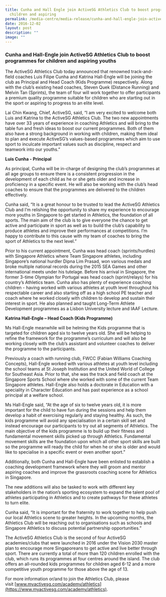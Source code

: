 ```yaml
---
title: Cunha and Hall Engle join ActiveSG Athletics Club to boost programmes for
  children and aspiring
permalink: /media-centre/media-release/cunha-and-hall-engle-join-activesg-athletics-club-to-boost-programmes/
date: 2016-12-02
layout: post
description: ""
image: ""
---
```

### **Cunha and Hall-Engle join ActiveSG Athletics Club to boost programmes for children and aspiring youths**
The ActiveSG Athletics Club today announced that renowned track-and-field coaches Luis Filipe Cunha and Katrina Hall-Engle will be joining the club as Principal and Head Coach (Kids Programme) respectively. Along with the club’s existing head coaches, Steven Quek (Distance Running) and Melvin Tan (Sprints), the team of four will work together to offer participants a premium quality programme suitable for children who are starting out in the sport or aspiring to progress to an elite level.  
  
Lai Chin Kwang, Chief, ActiveSG, said, “I am very excited to welcome both Luis and Katrina to the ActiveSG Athletics Club. The two new appointments have over 33 years of experience in coaching Athletics and will bring to the table fun and fresh ideas to boost our current programmes. Both of them also have a strong background in working with children, making them ideal to plan and execute ActiveSG’s values-based programmes which aim to use sport to inculcate important values such as discipline, respect and teamwork into our youths.”  
  
**Luis Cunha - Principal**  

As principal, Cunha will be in-charge of designing the club’s programmes at all age groups to ensure there is a consistent progression in the development of each child as he or she gets older and increase in proficiency in a specific event. He will also be working with the club’s head coaches to ensure that the programmes are delivered to the children effectively.  
  
Cunha said, “It is a great honour to be trusted to lead the ActiveSG Athletics Club and I’m relishing the opportunity to share my experience to encourage more youths in Singapore to get started in Athletics, the foundation of all sports. The main aim of the club is to give everyone the chance to get active and participate in sport as well as to build the club’s capability to produce athletes and improve their performances at competitions. I’m happy to contribute to this cause with my team of coaches to bring the sport of Athletics to the next level.”  
  
Prior to his current appointment, Cunha was head coach (sprints/hurdles) with Singapore Athletics where Team Singapore athletes, including Singapore’s national hurdler Dipna Lim Prasad, won various medals and broke multiple national records during the 2015 SEA Games and other international meets under his tutelage. Before his arrival in Singapore, the former 3-time Olympian for Portugal was head coach (sprint/relays) for his country’s Athletics team. Cunha also has plenty of experience coaching children - having worked with various athletes at youth level throughout his respectable career and also starting off as a high school PE teacher and coach where he worked closely with children to develop and sustain their interest in sport. He also planned and taught Long-Term Athlete Development programmes as a Lisbon University lecture and IAAF Lecture.  
  
**Katrina Hall-Engle – Head Coach (Kids Programme)**  

Ms Hall-Engle meanwhile will be helming the Kids programme that is targeted for children aged six to twelve years old. She will be helping to refine the framework for the programme’s curriculum and will also be working closely with the club’s assistant and volunteer coaches to deliver the programme to the participants.  
  
Previously a coach with running club, FWCC (Fabian Williams Coaching Concepts), Hall-Engle worked with various athletes at youth level including the school teams at St Joseph Institution and the United World of College for Southeast Asia. Prior to that, she was the track and field coach at the Singapore Sports School where she worked with some of the current Team Singapore athletes. Hall-Engle also holds a doctorate in Education with a speciality in Character Education and has past experience as a school principal at a welfare school.  
  
Ms Hall-Engle said, “At the age of six to twelve years old, it is more important for the child to have fun during the sessions and help them develop a habit of exercising regularly and staying healthy. As such, the kids programme will avoid any specialisation in a certain skill set and instead encourage our participants to try out all segments of Athletics. The main objective of the kids programme is to build up their fitness and fundamental movement skills picked up through Athletics. Fundamental movement skills are the foundation upon which all other sport skills are built so the programme will ready the child for when he or she is older and would like to specialise in a specific event or even another sport.”  
  
Additionally, both Cunha and Hall-Engle have been enlisted to establish a coaching development framework where they will groom and mentor aspiring coaches and improve the grassroots coaching scene for Athletics in Singapore.  
  
The new additions will also be tasked to work with different key stakeholders in the nation’s sporting ecosystem to expand the talent pool of athletes participating in Athletics and to create pathways for these athletes to turn elite.  
  
Cunha said, “It is important for the fraternity to work together to help push our local Athletics scene to greater heights. In the upcoming months, the Athletics Club will be reaching out to organisations such as schools and Singapore Athletics to discuss potential partnership opportunities.”  
  
The ActiveSG Athletics Club is the second of four ActiveSG academies/clubs that were launched in 2016 under the Vision 2030 master plan to encourage more Singaporeans to get active and live better through sport. There are currently a total of more than 120 children enrolled with the club, which runs its programmes at four centres around the island. The club offers an all-rounded kids programmes for children aged 6-12 and a more competitive youth programme for those above the age of 13.  
  

For more information or/and to join the Athletics Club, please visit [www.myactivesg.com/academy/athletics](https://www.myactivesg.com/academy/athletics).